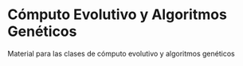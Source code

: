 # Cómputo Evolutivo y Algoritmos Genéticos
Material para las clases de cómputo evolutivo y algoritmos genéticos
